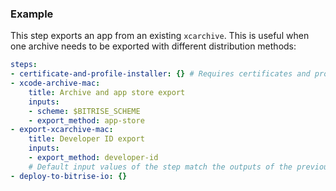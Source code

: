 ### Example

This step exports an app from an existing `xcarchive`. This is useful when one archive needs to be exported with different distribution methods:

```yaml
steps:
- certificate-and-profile-installer: {} # Requires certificates and profiles uploaded to Bitrise
- xcode-archive-mac:
    title: Archive and app store export
    inputs:
    - scheme: $BITRISE_SCHEME
    - export_method: app-store
- export-xcarchive-mac:
    title: Developer ID export
    inputs:
    - export_method: developer-id
    # Default input values of the step match the outputs of the previous step
- deploy-to-bitrise-io: {}
```